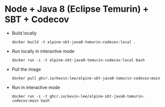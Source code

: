 # Node + Java 8 (Eclipse Temurin) + SBT + Codecov

* Build locally
  ```shell
  docker build -t alpine-sbt-java8-temurin-codecov:local .
  ```

* Run locally in interactive mode
  ```shell
  docker run -i -t alpine-sbt-java8-temurin-codecov:local bash
  ```

* Pull the image
  ```shell
  docker pull ghcr.io/kevin-lee/alpine-sbt-java8-temurin-codecov:main
  ```

* Run in interactive mode
  ```shell
  docker run -i -t ghcr.io/kevin-lee/alpine-sbt-java8-temurin-codecov:main bash
  ```
